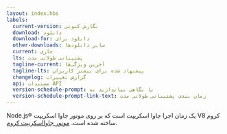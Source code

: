 ```yaml
---
layout: index.hbs
labels:
  current-version: نگارش کنونی
  download: دانلود
  download-for: دانلود برای
  other-downloads: سایر دانلود‌ها
  current: جاری
  lts: پشتیبانی طولانی مدت
  tagline-current: آخرین ویژگی‌ها
  tagline-lts: پیشنهاد شده برای بیشتر کاربران
  changelog: گزارش تغییرات
  api: مستندات API
  version-schedule-prompt: یا نگاهی بیاندازید به
  version-schedule-prompt-link-text: زمان بندی پشتیبانی طولانی مدت
---
```


Node.js® یک زمان اجرا جاوا اسکریپت است که بر روی موتور جاوا اسکریپت V8 کروم ساخته شده است. [موتور جاوااسکریپت کروم](https://v8.dev/).
